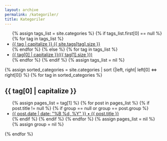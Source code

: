 ```yaml
---
layout: archive
permalink: /kategoriler/
title: Kategoriler
---
```

<ul class="tag-box inline">
{% assign tags_list = site.categories %}  
  {% if tags_list.first[0] == null %}
    {% for tag in tags_list %} 
      <li><a href="#{{ tag }}">{{ tag | capitalize }} <span>{{ site.tags[tag].size }}</span></a></li>
    {% endfor %}
  {% else %}
    {% for tag in tags_list %} 
      <li><a href="#{{ tag[0] }}">{{ tag[0] | capitalize }}<span>({{ tag[1].size }})</span></a></li>
    {% endfor %}
  {% endif %}
{% assign tags_list = nil %}
</ul>


{% assign sorted_categories = site.categories | sort {|left, right| left[0] <=> right[0]} %}
{% for tag in sorted_categories %}
  <h2 class='tag' id="{{ tag[0] }}">{{ tag[0] | capitalize }}</h2>
  <ul class="post-list">
    {% assign pages_list = tag[1] %}
    {% for post in pages_list %}
      {% if post.title != null %}
      {% if group == null or group == post.group %}
      <li><a href="{{ site.url }}{{ post.url }}">
          <span class="entry-date"><time datetime="{{ post.date | date_to_xmlschema }}" itemprop="datePublished">{{ post.date | date: "%B %d, %Y" }}</time></span>
          &bull;
          {{ post.title }}
        </a></li>
      {% endif %}
      {% endif %}
    {% endfor %}
    {% assign pages_list = nil %}
    {% assign group = nil %}
  </ul>
{% endfor %}

